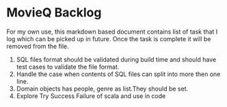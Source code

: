 # MovieQ Backlog

For my own use, this markdown based document contains list of task that I log which can be picked up in future. Once the task is complete it will be removed from the file.

 1. SQL files format should be validated during build time and should have test cases to validate the file format.
 2. Handle the case when contents of SQL files can split into more then one line. 
 3. Domain objects has people, genre as list.They should be set.
  4. Explore Try Success Failure of scala and use in code